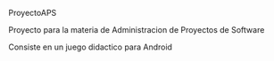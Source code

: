 ProyectoAPS

Proyecto para la materia de Administracion de Proyectos de Software 

Consiste en un juego didactico para Android